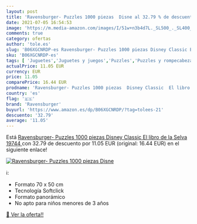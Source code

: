 ```yaml
---
layout: post
title: 'Ravensburger- Puzzles 1000 piezas  Disne al 32.79 % de descuento'
date: 2021-07-05 16:54:53
image: 'https://m.media-amazon.com/images/I/51w+n3b4d7L._SL500_._SL400_.jpg'
comments: true
category: ofertas
author: 'tole.es'
slug: 'B06XGCNRDP-es Ravensburger- Puzzles 1000 piezas Disney Classic El libro...'
sku: 'B06XGCNRDP-es'
tags: [ 'Juguetes','Juguetes y juegos','Puzzles','Puzzles y rompecabezas','puzzles','ravensburger', ]
actualPrice: 11.05 EUR
currency: EUR
price: 11.05
comparePrice: 16.44 EUR
prodname: 'Ravensburger- Puzzles 1000 piezas  Disney Classic  El libro de la Selva  19744 '
country: 'es'
flag: '🇪🇸'
brand: 'Ravensburger'
buyurl: 'https://www.amazon.es/dp/B06XGCNRDP/?tag=tolees-21'
descuento: '32.79'
average: '11.05'
---
```


Está [Ravensburger- Puzzles 1000 piezas  Disney Classic  El libro de la Selva  19744 ](https://www.amazon.es/dp/B06XGCNRDP/?tag=tolees-21) con 32.79 de descuento por 11.05 EUR (original: 16.44 EUR) en el siguiente enlace!

[![Ravensburger- Puzzles 1000 piezas  Disne](https://m.media-amazon.com/images/I/51w+n3b4d7L._SL500_._SL400_.jpg)](https://www.amazon.es/dp/B06XGCNRDP/?tag=tolees-21)

ℹ️:

- Formato 70 x 50 cm
- Tecnología Softclick
- Formato panorámico
- No apto para niños menores de 3 años

[🛒 Ver la oferta!!](https://www.amazon.es/dp/B06XGCNRDP/?tag=tolees-21)
